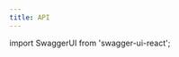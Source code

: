 ```yaml
---
title: API
---
```


import SwaggerUI from 'swagger-ui-react';

<SwaggerUI
    url="/schema.yml"
    className="foo"
/>
